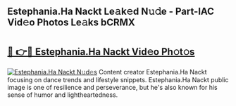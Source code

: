## Estephania.Ha Nackt Le𝚊k𝚎d N𝚞𝚍e - Part-IAC Vid𝚎o Photos Le𝚊ks bCRMX

# <h2><a href="http://fb6jmy.evod.top/?m=Estephania.Ha+Nackt">🔗 👉🔴 Estephania.Ha Nackt Vid𝚎o Ph𝚘t𝚘s</a></h2>

[![Estephania.Ha Nackt N𝚞d𝚎s](https://i.imgur.com/8V9OHl7.gif)](http://fb6jmy.evod.top/?m=Estephania.Ha+Nackt)
Content creator Estephania.Ha Nackt focusing on dance trends and lifestyle snippets. Estephania.Ha Nackt public image is one of resilience and perseverance, but he's also known for his sense of humor and lightheartedness. 

